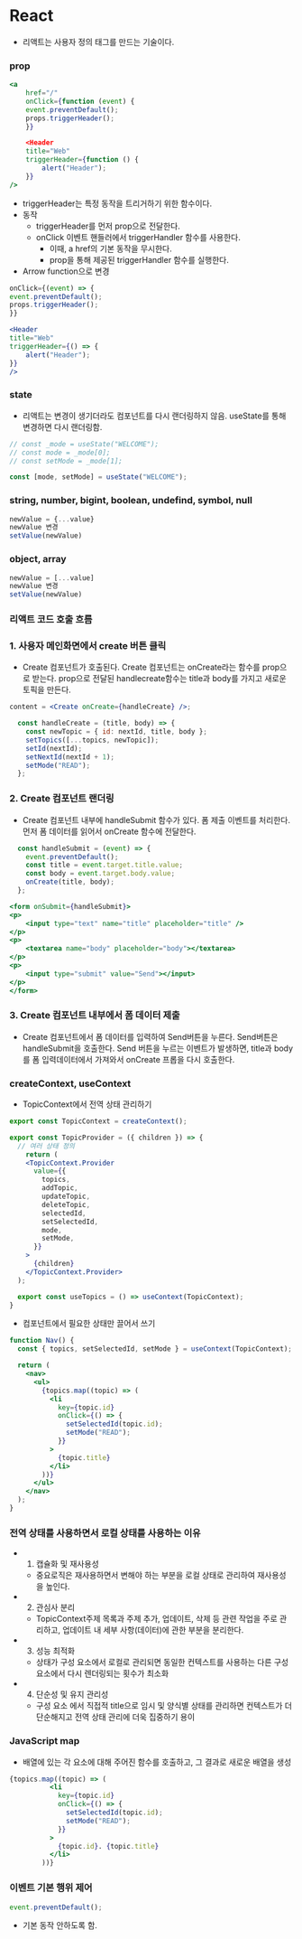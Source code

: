 # React

- 리액트는 사용자 정의 태그를 만드는 기술이다.

### prop

```jsx
<a
    href="/"
    onClick={function (event) {
    event.preventDefault();
    props.triggerHeader();
    }}

    <Header
    title="Web"
    triggerHeader={function () {
        alert("Header");
    }}
/>
```

- triggerHeader는 특정 동작을 트리거하기 위한 함수이다.
- 동작
  - triggerHeader를 먼저 prop으로 전달한다.
  - onClick 이벤트 핸들러에서 triggerHandler 함수를 사용한다.
    - 이때, a href의 기본 동작을 무시한다.
    - prop을 통해 제공된 triggerHandler 함수를 실행한다.
- Arrow function으로 변경

```jsx
onClick={(event) => {
event.preventDefault();
props.triggerHeader();
}}

<Header
title="Web"
triggerHeader={() => {
    alert("Header");
}}
/>
```

### state

- 리액트는 변경이 생기더라도 컴포넌트를 다시 랜더링하지 않음. useState를 통해 변경하면 다시 랜더링함.

```jsx
// const _mode = useState("WELCOME");
// const mode = _mode[0];
// const setMode = _mode[1];

const [mode, setMode] = useState("WELCOME");
```

### string, number, bigint, boolean, undefind, symbol, null

```jsx
newValue = {...value}
newValue 변경
setValue(newValue)
```

### object, array

```jsx
newValue = [...value]
newValue 변경
setValue(newValue)
```

### 리액트 코드 호출 흐름

### 1. 사용자 메인화면에서 create 버튼 클릭
- Create 컴포넌트가 호출된다. Create 컴포넌트는 onCreate라는 함수를 prop으로 받는다. prop으로 전달된 handlecreate함수는 title과 body를 가지고 새로운 토픽을 만든다.
```jsx
content = <Create onCreate={handleCreate} />;
```

```jsx
  const handleCreate = (title, body) => {
    const newTopic = { id: nextId, title, body };
    setTopics([...topics, newTopic]);
    setId(nextId);
    setNextId(nextId + 1);
    setMode("READ");
  };
```
### 2. Create 컴포넌트 랜더링
- Create 컴포넌트 내부에 handleSubmit 함수가 있다. 폼 제출 이벤트를 처리한다. 먼저 폼 데이터를 읽어서 onCreate 함수에 전달한다.
```jsx
  const handleSubmit = (event) => {
    event.preventDefault();
    const title = event.target.title.value;
    const body = event.target.body.value;
    onCreate(title, body);
  };

<form onSubmit={handleSubmit}>
<p>
    <input type="text" name="title" placeholder="title" />
</p>
<p>
    <textarea name="body" placeholder="body"></textarea>
</p>
<p>
    <input type="submit" value="Send"></input>
</p>
</form>
```

### 3. Create 컴포넌트 내부에서 폼 데이터 제출
- Create 컴포넌트에서 폼 데이터를 입력하여 Send버튼을 누른다. Send버튼은 handleSubmit을 호출한다. Send 버튼을 누르는 이벤트가 발생하면, title과 body를 폼 입력데이터에서 가져와서 onCreate 프롭을 다시 호출한다.

### createContext, useContext
- TopicContext에서 전역 상태 관리하기
```jsx
export const TopicContext = createContext();

export const TopicProvider = ({ children }) => { 
  // 여러 상태 정의
    return (
    <TopicContext.Provider
      value={{
        topics,
        addTopic,
        updateTopic,
        deleteTopic,
        selectedId,
        setSelectedId,
        mode,
        setMode,
      }}
    >
      {children}
    </TopicContext.Provider>
  );

  export const useTopics = () => useContext(TopicContext);
}
```
- 컴포넌트에서 필요한 상태만 끌어서 쓰기
```jsx
function Nav() {
  const { topics, setSelectedId, setMode } = useContext(TopicContext);

  return (
    <nav>
      <ul>
        {topics.map((topic) => (
          <li
            key={topic.id}
            onClick={() => {
              setSelectedId(topic.id);
              setMode("READ");
            }}
          >
            {topic.title}
          </li>
        ))}
      </ul>
    </nav>
  );
}
```

### 전역 상태를 사용하면서 로컬 상태를 사용하는 이유
- 1. 캡슐화 및 재사용성
  - 중요로직은 재사용하면서 변해야 하는 부분을 로컬 상태로 관리하여 재사용성을 높인다.
- 2. 관심사 분리
  - TopicContext주제 목록과 주제 추가, 업데이트, 삭제 등 관련 작업을 주로 관리하고, 업데이트 내 세부 사항(데이터)에 관한 부분을 분리한다.
- 3. 성능 최적화
  - 상태가 구성 요소에서 로컬로 관리되면 동일한 컨텍스트를 사용하는 다른 구성 요소에서 다시 렌더링되는 횟수가 최소화
- 4. 단순성 및 유지 관리성
  - 구성 요소 에서 직접적 title으로 임시 및 양식별 상태를 관리하면 컨텍스트가 더 단순해지고 전역 상태 관리에 더욱 집중하기 용이

### JavaScript map 
- 배열에 있는 각 요소에 대해 주어진 함수를 호출하고, 그 결과로 새로운 배열을 생성
```jsx
{topics.map((topic) => (
          <li
            key={topic.id}
            onClick={() => {
              setSelectedId(topic.id);
              setMode("READ");
            }}
          >
            {topic.id}. {topic.title}
          </li>
        ))}
```

### 이벤트 기본 행위 제어
```jsx
event.preventDefault();
```
- 기본 동작 안하도록 함.